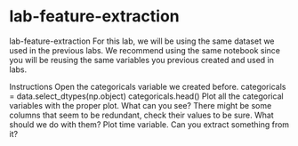 # lab-feature-extraction
lab-feature-extraction
For this lab, we will be using the same dataset we used in the previous labs. We recommend using the same notebook since you will be reusing the same variables you previous created and used in labs.

Instructions
Open the categoricals variable we created before.
categoricals = data.select_dtypes(np.object)
categoricals.head()
Plot all the categorical variables with the proper plot. What can you see?
There might be some columns that seem to be redundant, check their values to be sure. What should we do with them?
Plot time variable. Can you extract something from it?
